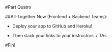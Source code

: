 #Part Quatro

##All-Together Now (Frontend + Backend Teams):

  * Deploy your app to GitHub and Heroku!

  * Then slack your links to your instructors + TAs
  
#Fin!